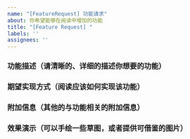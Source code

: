 ```yaml
---
name: "[FeatureRequest] 功能请求"
about: 你希望能够在阅读中增加的功能
title: "[Feature Request] "
labels: ''
assignees: ''
---
```


### 功能描述（请清晰的、详细的描述你想要的功能）
> 

### 期望实现方式（阅读应该如何实现该功能）
> 

### 附加信息（其他的与功能相关的附加信息）
> 

### 效果演示（可以手绘一些草图，或者提供可借鉴的图片）
>
